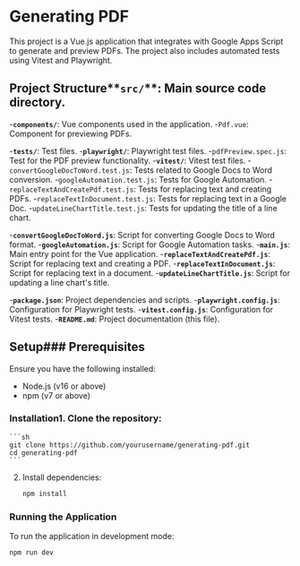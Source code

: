 # Generating PDF

This project is a Vue.js application that integrates with Google Apps Script to generate and preview PDFs. The project also includes automated tests using Vitest and Playwright.

## Project Structure**`src/`**: Main source code directory.

-**`components/`**: Vue components used in the application.
  -`Pdf.vue`: Component for previewing PDFs.

-**`tests/`**: Test files.
  -**`playwright/`**: Playwright test files.
    -`pdfPreview.spec.js`: Test for the PDF preview functionality.
  -**`vitest/`**: Vitest test files.
    -`convertGoogleDocToWord.test.js`: Tests related to Google Docs to Word conversion.
    -`googleAutomation.test.js`: Tests for Google Automation.
    -`replaceTextAndCreatePdf.test.js`: Tests for replacing text and creating PDFs.
    -`replaceTextInDocument.test.js`: Tests for replacing text in a Google Doc.
    -`updateLineChartTitle.test.js`: Tests for updating the title of a line chart.

-**`convertGoogleDocToWord.js`**: Script for converting Google Docs to Word format.
-**`googleAutomation.js`**: Script for Google Automation tasks.
-**`main.js`**: Main entry point for the Vue application.
-**`replaceTextAndCreatePdf.js`**: Script for replacing text and creating a PDF.
-**`replaceTextInDocument.js`**: Script for replacing text in a document.
-**`updateLineChartTitle.js`**: Script for updating a line chart's title.

-**`package.json`**: Project dependencies and scripts.
-**`playwright.config.js`**: Configuration for Playwright tests.
-**`vitest.config.js`**: Configuration for Vitest tests.
-**`README.md`**: Project documentation (this file).

## Setup### Prerequisites

Ensure you have the following installed:
- Node.js (v16 or above)
- npm (v7 or above)

### Installation1. Clone the repository:
    ```sh
    git clone https://github.com/yourusername/generating-pdf.git
    cd generating-pdf
    ```
2. Install dependencies:
    ```sh
    npm install
    ```
### Running the Application

To run the application in development mode:
```sh
npm run dev
